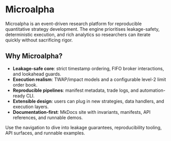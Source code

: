# Microalpha

Microalpha is an event-driven research platform for reproducible quantitative strategy development. The engine prioritises leakage-safety, deterministic execution, and rich analytics so researchers can iterate quickly without sacrificing rigor.

## Why Microalpha?

- **Leakage-safe core**: strict timestamp ordering, FIFO broker interactions, and lookahead guards.
- **Execution realism**: TWAP/impact models and a configurable level-2 limit order book.
- **Reproducible pipelines**: manifest metadata, trade logs, and automation-ready CLI.
- **Extensible design**: users can plug in new strategies, data handlers, and execution layers.
- **Documentation-first**: MkDocs site with invariants, manifests, API references, and runnable demos.

Use the navigation to dive into leakage guarantees, reproducibility tooling, API surfaces, and runnable examples.
